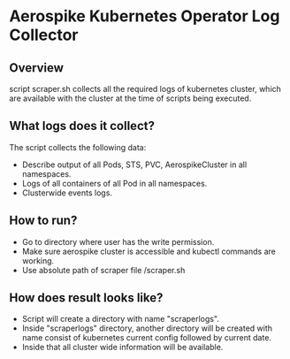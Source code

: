 # Aerospike Kubernetes Operator Log Collector

## Overview

script scraper.sh collects all the required logs of kubernetes cluster, which are available with the cluster at the time of scripts being executed.


## What logs does it collect?

The script collects the following data:

* Describe output of all Pods, STS, PVC, AerospikeCluster in all namespaces.
* Logs of all containers of all Pod in all namespaces.
* Clusterwide events logs.


## How to run?

* Go to directory where user has the write permission.
* Make sure aerospike cluster is accessible and kubectl commands are working.
* Use absolute path of scraper file <path>/scraper.sh

## How does result looks like?

* Script will create a directory with name "scraperlogs".
* Inside "scraperlogs" directory, another directory will be created with name consist of kubernetes current config followed by current date.
* Inside that all cluster wide information will be available.
